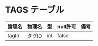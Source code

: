 # TAGS テーブル

|  論理名    |  物理名  |  型  |  null許可  |  備考  |
| ---- | ---- |  ---  |  ---  |  ---  |
|  tagId   |  タグID  |  int  |  false  |    |
